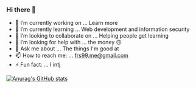 ### Hi there 👋

- 🔭 I’m currently working on ... Learn more
- 🌱 I’m currently learning ... Web development and information security
- 👯 I’m looking to collaborate on ... Helping people get learning
- 🤔 I’m looking for help with ... the money 🙃
- 💬 Ask me about ... The things I'm good at
- 📫 How to reach me: ... frs99.me@gmail.com
- ⚡ Fun fact: ... I intj

[![Anurag's GitHub stats](https://github-readme-stats.vercel.app/api?username=frs99&show_icons=true&hide_border=true&icon_color=2d77dc&title_color=2d77dc&text_color=ffffff&bg_color=0d1117)](https://github.com/anuraghazra/github-readme-stats)
